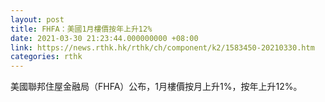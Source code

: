 ```yaml
---
layout: post
title: FHFA：美國1月樓價按年上升12%
date: 2021-03-30 21:23:44.000000000 +08:00
link: https://news.rthk.hk/rthk/ch/component/k2/1583450-20210330.htm
categories: rthk
---
```


美國聯邦住屋金融局（FHFA）公布，1月樓價按月上升1%，按年上升12%。
